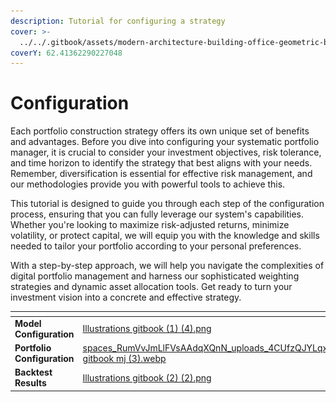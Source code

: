 ```yaml
---
description: Tutorial for configuring a strategy
cover: >-
  ../../.gitbook/assets/modern-architecture-building-office-geometric-blue-2560x1440-6640.jpeg
coverY: 62.41362290227048
---
```


# Configuration

Each portfolio construction strategy offers its own unique set of benefits and advantages. Before you dive into configuring your systematic portfolio manager, it is crucial to consider your investment objectives, risk tolerance, and time horizon to identify the strategy that best aligns with your needs. Remember, diversification is essential for effective risk management, and our methodologies provide you with powerful tools to achieve this.

This tutorial is designed to guide you through each step of the configuration process, ensuring that you can fully leverage our system's capabilities. Whether you're looking to maximize risk-adjusted returns, minimize volatility, or protect capital, we will equip you with the knowledge and skills needed to tailor your portfolio according to your personal preferences.

With a step-by-step approach, we will help you navigate the complexities of digital portfolio management and harness our sophisticated weighting strategies and dynamic asset allocation tools. Get ready to turn your investment vision into a concrete and effective strategy.

<table data-view="cards"><thead><tr><th></th><th data-hidden data-card-cover data-type="files"></th><th data-hidden data-card-target data-type="content-ref"></th></tr></thead><tbody><tr><td><strong>Model Configuration</strong></td><td><a href="../../.gitbook/assets/Illustrations gitbook (1) (4).png">Illustrations gitbook (1) (4).png</a></td><td><a href="model-configuration.md">model-configuration.md</a></td></tr><tr><td><strong>Portfolio Configuration</strong></td><td><a href="../../.gitbook/assets/spaces_RumVvJmLlFVsAAdqXQnN_uploads_4CUfzQJYLqx7M2fTmcIF_Illustrations gitbook mj (3).webp">spaces_RumVvJmLlFVsAAdqXQnN_uploads_4CUfzQJYLqx7M2fTmcIF_Illustrations gitbook mj (3).webp</a></td><td><a href="portfolio-configuration.md">portfolio-configuration.md</a></td></tr><tr><td><strong>Backtest Results</strong></td><td><a href="../../.gitbook/assets/Illustrations gitbook (2) (2).png">Illustrations gitbook (2) (2).png</a></td><td><a href="backtest-results.md">backtest-results.md</a></td></tr></tbody></table>

<figure><img src="../../.gitbook/assets/Capture d’écran 2023-11-04 à 16.02.37.png" alt=""><figcaption></figcaption></figure>
